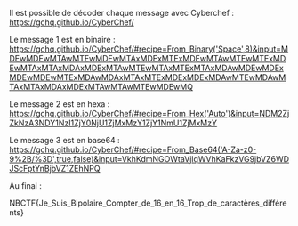 Il est possible de décoder chaque message avec Cyberchef : https://gchq.github.io/CyberChef/

Le message 1 est en binaire :
https://gchq.github.io/CyberChef/#recipe=From_Binary('Space',8)&input=MDEwMDEwMTAwMTEwMDEwMTAxMDExMTExMDEwMTAwMTEwMTExMDEwMTAxMTAxMDAxMDExMTAwMTEwMTAxMTExMTAxMDAwMDEwMDExMDEwMDEwMTExMDAwMDAxMTAxMTExMDExMDExMDAwMTEwMDAwMTAxMTAxMDAxMDExMTAwMTAwMTEwMDEwMQ

Le message 2 est en hexa :
https://gchq.github.io/CyberChef/#recipe=From_Hex('Auto')&input=NDM2ZjZkNzA3NDY1NzI1ZjY0NjU1ZjMxMzY1ZjY1NmU1ZjMxMzY

Le message 3 est en base64 : 
https://gchq.github.io/CyberChef/#recipe=From_Base64('A-Za-z0-9%2B/%3D',true,false)&input=VkhKdmNGOWtaVjlqWVhKaFkzVG9jbVZ6WDJScFptYnBjbVZ1ZEhNPQ


Au final :

NBCTF{Je_Suis_Bipolaire_Compter_de_16_en_16_Trop_de_caractères_différents}